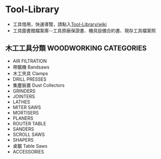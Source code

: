 # Tool-Library
* 工具借用，快速導覽，請點入[Tool-Library/wiki](https://github.com/AHA-Taiwan/Tool-Library/wiki)<br>
* 工具圖書館檔案庫--工具原廠保證書、機具設備合約書、現存工具檔案照<br/>

## 木工工具分類 WOODWORKING CATEGORIES

* AIR FILTRATION
* 帶鋸機 Bandsaws
* 木工夾具 Clamps
* DRILL PRESSES
* 集塵裝置 Dust Collectors
* GRINDERS
* JOINTERS
* LATHES
* MITER SAWS
* MORTISERS
* PLANERS
* ROUTER TABLE
* SANDERS
* SCROLL SAWS
* SHAPERS
* 桌鋸 Table Saws
* ACCESSORIES



